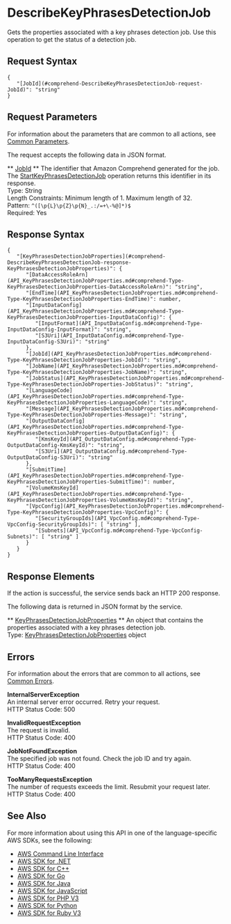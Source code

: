 # DescribeKeyPhrasesDetectionJob<a name="API_DescribeKeyPhrasesDetectionJob"></a>

Gets the properties associated with a key phrases detection job\. Use this operation to get the status of a detection job\.

## Request Syntax<a name="API_DescribeKeyPhrasesDetectionJob_RequestSyntax"></a>

```
{
   "[JobId](#comprehend-DescribeKeyPhrasesDetectionJob-request-JobId)": "string"
}
```

## Request Parameters<a name="API_DescribeKeyPhrasesDetectionJob_RequestParameters"></a>

For information about the parameters that are common to all actions, see [Common Parameters](CommonParameters.md)\.

The request accepts the following data in JSON format\.

 ** [JobId](#API_DescribeKeyPhrasesDetectionJob_RequestSyntax) **   <a name="comprehend-DescribeKeyPhrasesDetectionJob-request-JobId"></a>
The identifier that Amazon Comprehend generated for the job\. The [StartKeyPhrasesDetectionJob](API_StartKeyPhrasesDetectionJob.md) operation returns this identifier in its response\.  
Type: String  
Length Constraints: Minimum length of 1\. Maximum length of 32\.  
Pattern: `^([\p{L}\p{Z}\p{N}_.:/=+\-%@]*)$`   
Required: Yes

## Response Syntax<a name="API_DescribeKeyPhrasesDetectionJob_ResponseSyntax"></a>

```
{
   "[KeyPhrasesDetectionJobProperties](#comprehend-DescribeKeyPhrasesDetectionJob-response-KeyPhrasesDetectionJobProperties)": { 
      "[DataAccessRoleArn](API_KeyPhrasesDetectionJobProperties.md#comprehend-Type-KeyPhrasesDetectionJobProperties-DataAccessRoleArn)": "string",
      "[EndTime](API_KeyPhrasesDetectionJobProperties.md#comprehend-Type-KeyPhrasesDetectionJobProperties-EndTime)": number,
      "[InputDataConfig](API_KeyPhrasesDetectionJobProperties.md#comprehend-Type-KeyPhrasesDetectionJobProperties-InputDataConfig)": { 
         "[InputFormat](API_InputDataConfig.md#comprehend-Type-InputDataConfig-InputFormat)": "string",
         "[S3Uri](API_InputDataConfig.md#comprehend-Type-InputDataConfig-S3Uri)": "string"
      },
      "[JobId](API_KeyPhrasesDetectionJobProperties.md#comprehend-Type-KeyPhrasesDetectionJobProperties-JobId)": "string",
      "[JobName](API_KeyPhrasesDetectionJobProperties.md#comprehend-Type-KeyPhrasesDetectionJobProperties-JobName)": "string",
      "[JobStatus](API_KeyPhrasesDetectionJobProperties.md#comprehend-Type-KeyPhrasesDetectionJobProperties-JobStatus)": "string",
      "[LanguageCode](API_KeyPhrasesDetectionJobProperties.md#comprehend-Type-KeyPhrasesDetectionJobProperties-LanguageCode)": "string",
      "[Message](API_KeyPhrasesDetectionJobProperties.md#comprehend-Type-KeyPhrasesDetectionJobProperties-Message)": "string",
      "[OutputDataConfig](API_KeyPhrasesDetectionJobProperties.md#comprehend-Type-KeyPhrasesDetectionJobProperties-OutputDataConfig)": { 
         "[KmsKeyId](API_OutputDataConfig.md#comprehend-Type-OutputDataConfig-KmsKeyId)": "string",
         "[S3Uri](API_OutputDataConfig.md#comprehend-Type-OutputDataConfig-S3Uri)": "string"
      },
      "[SubmitTime](API_KeyPhrasesDetectionJobProperties.md#comprehend-Type-KeyPhrasesDetectionJobProperties-SubmitTime)": number,
      "[VolumeKmsKeyId](API_KeyPhrasesDetectionJobProperties.md#comprehend-Type-KeyPhrasesDetectionJobProperties-VolumeKmsKeyId)": "string",
      "[VpcConfig](API_KeyPhrasesDetectionJobProperties.md#comprehend-Type-KeyPhrasesDetectionJobProperties-VpcConfig)": { 
         "[SecurityGroupIds](API_VpcConfig.md#comprehend-Type-VpcConfig-SecurityGroupIds)": [ "string" ],
         "[Subnets](API_VpcConfig.md#comprehend-Type-VpcConfig-Subnets)": [ "string" ]
      }
   }
}
```

## Response Elements<a name="API_DescribeKeyPhrasesDetectionJob_ResponseElements"></a>

If the action is successful, the service sends back an HTTP 200 response\.

The following data is returned in JSON format by the service\.

 ** [KeyPhrasesDetectionJobProperties](#API_DescribeKeyPhrasesDetectionJob_ResponseSyntax) **   <a name="comprehend-DescribeKeyPhrasesDetectionJob-response-KeyPhrasesDetectionJobProperties"></a>
An object that contains the properties associated with a key phrases detection job\.   
Type: [KeyPhrasesDetectionJobProperties](API_KeyPhrasesDetectionJobProperties.md) object

## Errors<a name="API_DescribeKeyPhrasesDetectionJob_Errors"></a>

For information about the errors that are common to all actions, see [Common Errors](CommonErrors.md)\.

 **InternalServerException**   
An internal server error occurred\. Retry your request\.  
HTTP Status Code: 500

 **InvalidRequestException**   
The request is invalid\.  
HTTP Status Code: 400

 **JobNotFoundException**   
The specified job was not found\. Check the job ID and try again\.  
HTTP Status Code: 400

 **TooManyRequestsException**   
The number of requests exceeds the limit\. Resubmit your request later\.  
HTTP Status Code: 400

## See Also<a name="API_DescribeKeyPhrasesDetectionJob_SeeAlso"></a>

For more information about using this API in one of the language\-specific AWS SDKs, see the following:
+  [AWS Command Line Interface](https://docs.aws.amazon.com/goto/aws-cli/comprehend-2017-11-27/DescribeKeyPhrasesDetectionJob) 
+  [AWS SDK for \.NET](https://docs.aws.amazon.com/goto/DotNetSDKV3/comprehend-2017-11-27/DescribeKeyPhrasesDetectionJob) 
+  [AWS SDK for C\+\+](https://docs.aws.amazon.com/goto/SdkForCpp/comprehend-2017-11-27/DescribeKeyPhrasesDetectionJob) 
+  [AWS SDK for Go](https://docs.aws.amazon.com/goto/SdkForGoV1/comprehend-2017-11-27/DescribeKeyPhrasesDetectionJob) 
+  [AWS SDK for Java](https://docs.aws.amazon.com/goto/SdkForJava/comprehend-2017-11-27/DescribeKeyPhrasesDetectionJob) 
+  [AWS SDK for JavaScript](https://docs.aws.amazon.com/goto/AWSJavaScriptSDK/comprehend-2017-11-27/DescribeKeyPhrasesDetectionJob) 
+  [AWS SDK for PHP V3](https://docs.aws.amazon.com/goto/SdkForPHPV3/comprehend-2017-11-27/DescribeKeyPhrasesDetectionJob) 
+  [AWS SDK for Python](https://docs.aws.amazon.com/goto/boto3/comprehend-2017-11-27/DescribeKeyPhrasesDetectionJob) 
+  [AWS SDK for Ruby V3](https://docs.aws.amazon.com/goto/SdkForRubyV3/comprehend-2017-11-27/DescribeKeyPhrasesDetectionJob) 